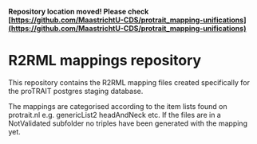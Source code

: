 **Repository location moved! Please check [https://github.com/MaastrichtU-CDS/protrait_mapping-unifications](https://github.com/MaastrichtU-CDS/protrait_mapping-unifications)**
# R2RML mappings repository

This repository contains the R2RML mapping files created specifically for the proTRAIT postgres staging database. 

The mappings are categorised according to the item lists found on protrait.nl e.g. genericList2 headAndNeck etc. If the files are in a NotValidated subfolder no triples have been generated with the mapping yet. 


